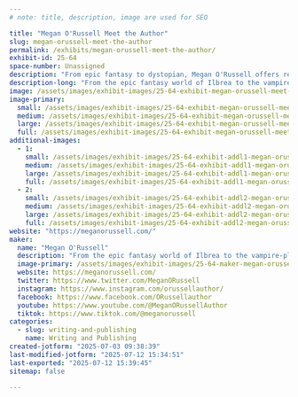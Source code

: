 ```yaml
---
# note: title, description, image are used for SEO

title: "Megan O'Russell Meet the Author"
slug: megan-orussell-meet-the-author
permalink: /exhibits/megan-orussell-meet-the-author/
exhibit-id: 25-64
space-number: Unassigned
description: "From epic fantasy to dystopian, Megan O'Russell offers readers thirty-two books across nine series."
description-long: "From the epic fantasy world of Ilbrea to the vampire-plagued dystopia of the domes, Megan O'Russell offers readers thirty-two books across nine series. Megan's newest novel, Sketchbook of a Wayward Seer, is presented in partnership with the Page by Page podcast where you can listen to a new full chapter of the book every week. Available titles include Ember and Stone, Girl of Glass, The Cursebound Thief, and How I Magically Messed Up My Life in Four Freakin' Days."
image: /assets/images/exhibit-images/25-64-exhibit-megan-orussell-meet-the-author-img-7900-large.jpg
image-primary: 
  small: /assets/images/exhibit-images/25-64-exhibit-megan-orussell-meet-the-author-img-7900-small.jpg
  medium: /assets/images/exhibit-images/25-64-exhibit-megan-orussell-meet-the-author-img-7900-medium.jpg
  large: /assets/images/exhibit-images/25-64-exhibit-megan-orussell-meet-the-author-img-7900-large.jpg
  full: /assets/images/exhibit-images/25-64-exhibit-megan-orussell-meet-the-author-img-7900-full.jpg
additional-images: 
  - 1:
    small: /assets/images/exhibit-images/25-64-exhibit-addl1-megan-orussell-meet-the-author-megan-banner-for-cons-reduced-small.jpg
    medium: /assets/images/exhibit-images/25-64-exhibit-addl1-megan-orussell-meet-the-author-megan-banner-for-cons-reduced-medium.jpg
    large: /assets/images/exhibit-images/25-64-exhibit-addl1-megan-orussell-meet-the-author-megan-banner-for-cons-reduced-large.jpg
    full: /assets/images/exhibit-images/25-64-exhibit-addl1-megan-orussell-meet-the-author-megan-banner-for-cons-reduced-full.jpg
  - 2:
    small: /assets/images/exhibit-images/25-64-exhibit-addl2-megan-orussell-meet-the-author-img-6113-2-small.jpg
    medium: /assets/images/exhibit-images/25-64-exhibit-addl2-megan-orussell-meet-the-author-img-6113-2-medium.jpg
    large: /assets/images/exhibit-images/25-64-exhibit-addl2-megan-orussell-meet-the-author-img-6113-2-large.jpg
    full: /assets/images/exhibit-images/25-64-exhibit-addl2-megan-orussell-meet-the-author-img-6113-2-full.jpg
website: "https://meganorussell.com/"
maker: 
  name: "Megan O'Russell"
  description: "From the epic fantasy world of Ilbrea to the vampire-plagued dystopia of the domes, Megan O'Russell offers readers thirty-two books across nine series. Megan's newest novel, Sketchbook of a Wayward Seer, is presented in partnership with the Page by Page podcast where you can listen to a new full chapter of the book every week. Available titles include Ember and Stone, Girl of Glass, The Cursebound Thief, and How I Magically Messed Up My Life in Four Freakin' Days."
  image-primary: /assets/images/exhibit-images/25-64-maker-megan-orussell-meet-the-author-thumbnail-ink-worlds-press-logo-c2-1-medium.png
  website: https://meganorussell.com/
  twitter: https://www.twitter.com/MeganORussell
  instagram: https://www.instagram.com/orussellauthor/
  facebook: https://www.facebook.com/ORussellauthor
  youtube: https://www.youtube.com/@MeganORussellAuthor
  tiktok: https://www.tiktok.com/@meganorussell
categories: 
  - slug: writing-and-publishing
    name: Writing and Publishing
created-jotform: "2025-07-03 09:38:39"
last-modified-jotform: "2025-07-12 15:34:51"
last-exported: "2025-07-12 15:39:45"
sitemap: false

---
```

